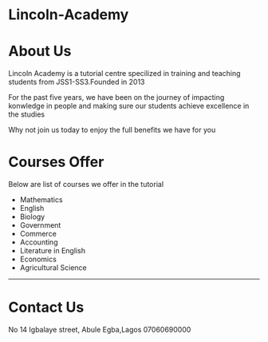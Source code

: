 # Lincoln-Academy
<html>
<head>
  <title>Linclon Academy</title> 
 </head>
<h1>About Us</h1>
<body>
  <p>Lincoln Academy is a tutorial centre specilized in training and teaching students from JSS1-SS3.Founded in 2013</p>
  <p>For the past five years, we have been on the journey of impacting konwledge in people and making sure our students achieve excellence in the studies</p>
  <p>Why not join us today to enjoy the full benefits we have for you</p>
  
<h1> Courses Offer</h1>
Below are list of courses we offer in the tutorial
<list>
<ul>
<li>Mathematics</li>
<li>English</li>
<li>Biology</li>
<li>Government</li>
<li>Commerce</li>
<li>Accounting</li>
<li>Literature in English</li>
<li>Economics</li>
<li>Agricultural Science</li>

</ul></list>
<hr>
<h1>Contact Us</h1>
No  14 Igbalaye street, Abule Egba,Lagos
07060690000

</body>











</html>
